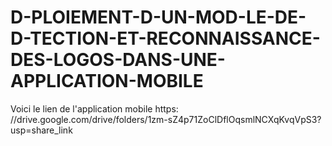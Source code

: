 # D-PLOIEMENT-D-UN-MOD-LE-DE-D-TECTION-ET-RECONNAISSANCE-DES-LOGOS-DANS-UNE-APPLICATION-MOBILE


Voici le lien de l'application mobile https:
//drive.google.com/drive/folders/1zm-sZ4p71ZoClDflOqsmlNCXqKvqVpS3?usp=share_link

